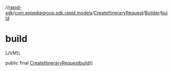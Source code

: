 //[rapid-sdk](../../../../index.md)/[com.expediagroup.sdk.rapid.models](../../index.md)/[CreateItineraryRequest](../index.md)/[Builder](index.md)/[build](build.md)

# build

[JVM]\

public final [CreateItineraryRequest](../index.md)[build](build.md)()
